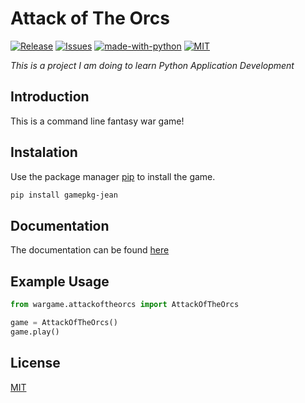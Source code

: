 # Attack of The Orcs

[![Release](https://img.shields.io/badge/release-v2.0.3-blue)](https://pypi.org/project/gamepkg-jean/)
[![Issues](https://img.shields.io/github/issues/jeantardelli/wargameRepo)](https://github.com/jeantardelli/wargameRepo/issues)
[![made-with-python](https://img.shields.io/badge/Made%20with-Python-1f425f.svg)](https://www.python.org/)
[![MIT](https://img.shields.io/github/license/jeantardelli/wargameRepo)](https://choosealicense.com/)

_This is a project I am doing to learn Python Application Development_

## Introduction

This is a command line fantasy war game!

## Instalation

Use the package manager [pip](https://pypi.org/) to install the game.

```bash
pip install gamepkg-jean
```

## Documentation

The documentation can be found [here](https://wargamerepo.readthedocs.io/en/latest/?)

## Example Usage

```python
from wargame.attackoftheorcs import AttackOfTheOrcs

game = AttackOfTheOrcs()
game.play()

```

## License
[MIT](LICENSE.txt) 
